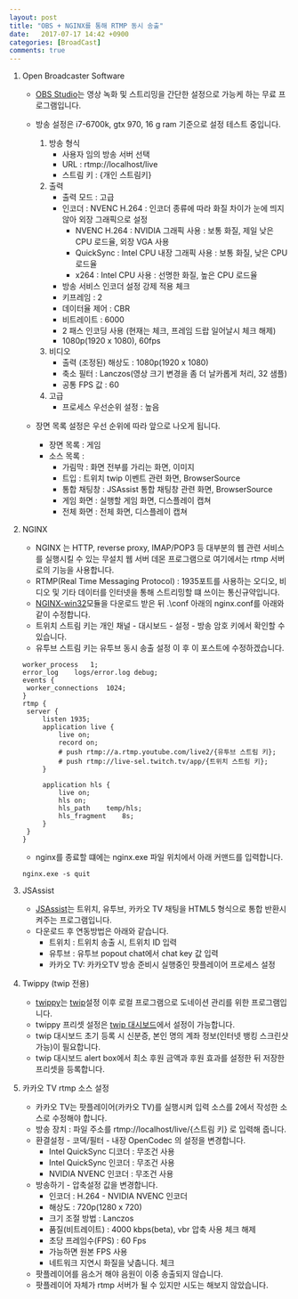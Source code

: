 ```yaml
---
layout: post
title: "OBS + NGINX를 통해 RTMP 동시 송출"
date:	2017-07-17 14:42 +0900
categories: [BroadCast]
comments: true
---
```


1. Open Broadcaster Software

   * [OBS Studio](https://obsproject.com/)는 영상 녹화 및 스트리밍을 간단한 설정으로 가능케 하는 무료 프로그램입니다.
   * 방송 설정은 i7-6700k, gtx 970, 16 g ram 기준으로 설정 테스트 중입니다.
     1. 방송 형식	
        * 사용자 임의 방송 서버 선택
        * URL : rtmp://localhost/live
        * 스트림 키 : {개인 스트림키}
     2. 출력
        * 출력 모드 : 고급
        * 인코더 : NVENC H.264 : 인코더 종류에 따라 화질 차이가 눈에 띄지 않아 외장 그래픽으로 설정
          * NVENC H.264 : NVIDIA 그래픽 사용 : 보통 화질, 제일 낮은 CPU 로드율, 외장 VGA 사용
          * QuickSync : Intel CPU 내장 그래픽 사용 : 보통 화질, 낮은 CPU 로드율
          * x264 : Intel CPU 사용 : 선명한 화질, 높은 CPU 로드율
        * 방송 서비스 인코더 설정 강제 적용 체크
        * 키프레임 : 2
        * 데이터율 제어 : CBR
        * 비트레이트 : 6000
        * 2 패스 인코딩 사용 (현재는 체크, 프레임 드랍 일어날시 체크 해제)
        * 1080p(1920 x 1080), 60fps
     3. 비디오
        * 출력 (조정된) 해상도 : 1080p(1920 x 1080)
        * 축소 필터 : Lanczos(영상 크기 변경을 좀 더 날카롭게 처리, 32 샘플)
        * 공통 FPS 값 : 60
     4. 고급
        * 프로세스 우선순위 설정 : 높음


   * 장면 목록 설정은 우선 순위에 따라 앞으로 나오게 됩니다.
     * 장면 목록 : 게임
     * 소스 목록 :
       * 가림막 : 화면 전부를 가리는 화면, 이미지
       * 트입 : 트위치 twip 이벤트 관련 화면, BrowserSource
       * 통합 채팅창 : JSAssist 통합 채팅창 관련 화면, BrowserSource
       * 게임 화면 : 실행할 게임 화면, 디스플레이 캡쳐
       * 전체 화면 : 전체 화면, 디스플레이 캡쳐

2. NGINX

   * NGINX 는 HTTP, reverse proxy, IMAP/POP3 등 대부분의 웹 관련 서비스를 실행시킬 수 있는 무설치 웹 서버 데몬 프로그램으로 여기에서는 rtmp 서버로의 기능을 사용합니다.
   * RTMP(Real Time Messaging Protocol) : 1935포트를 사용하는 오디오, 비디오 및 기타 데이터를 인터넷을 통해 스트리밍할 떄 쓰이는 통신규약입니다.
   * [NGINX-win32](https://github.com/illuspas/nginx-rtmp-win32)모듈을 다운로드 받은 뒤 .\conf 아래의 nginx.conf를 아래와 같이 수정합니다.
   * 트위치 스트림 키는 개인 채널 - 대시보드 - 설정 - 방송 암호 키에서 확인할 수 있습니다.
   * 유투브 스트림 키는 유투브 동시 송출 설정 이 후 이 포스트에 수정하겠습니다.

   ```shell
   worker_process	1;
   error_log	logs/error.log debug;
   events {
   	worker_connections	1024;
   }
   rtmp {
   	server {
   		listen 1935;
   		application live {
   			live on;
   			record on;
   			# push rtmp://a.rtmp.youtube.com/live2/{유투브 스트림 키};
   			# push rtmp://live-sel.twitch.tv/app/{트위치 스트림 키};
   		}
   		
   		application hls {
   			live on;
   			hls on;
   			hls_path	temp/hls;
   			hls_fragment	8s;
   		}
   	}
   }
   ```

   * nginx를 종료할 떄에는 nginx.exe 파일 위치에서 아래 커맨드를 입력합니다.

   ```
   nginx.exe -s quit
   ```

3. JSAssist

   * [JSAssist](http://www.js-almighty.com/)는 트위치, 유투브, 카카오 TV 채팅을 HTML5 형식으로 통합 반환시켜주는 프로그램입니다.
   * 다운로드 후 연동방법은 아래와 같습니다.
     * 트위치 : 트위치 송출 시, 트위치 ID 입력
     * 유투브 : 유투브 popout chat에서 chat key 값 입력
     * 카카오 TV:  카카오TV 방송 준비시 실행중인 팟플레이어 프로세스 설정

4. Twippy (twip 전용)

   * [twippy](https://support.twip.kr/hc/ko/articles/115000506168)는 [twip](http://twip.kr/)설정 이후 로컬 프로그램으로 도네이션 관리를 위한 프로그램입니다.
   * twippy 프리셋 설정은 [twip 대시보드](http://twip.kr/dashboard)에서 설정이 가능합니다.
   * twip 대시보드 초기 등록 시 신분증, 본인 명의 계좌 정보(인터넷 뱅킹 스크린샷 가능)이 필요합니다.
   * twip 대시보드 alert box에서 최소 후원 금액과 후원 효과를 설정한 뒤 저장한 프리셋을 등록합니다.

5. 카카오 TV rtmp 소스 설정

   * 카카오 TV는 팟플레이어(카카오 TV)를 실행시켜 입력 소스를 2에서 작성한 소스로 수정해야 합니다.
   * 방송 장치 : 파일 주소를 rtmp://localhost/live/{스트림 키} 로 입력해 줍니다.
   * 환결설정 - 코덱/필터 - 내장 OpenCodec 의 설정을 변경합니다.
     * Intel QuickSync 디코더 : 무조건 사용
     * Intel QuickSync 인코더 : 무조건 사용
     * NVIDIA NVENC 인코더 : 무조건 사용
   * 방송하기 - 압축설정 값을 변경합니다.
     * 인코더 : H.264 - NVIDIA NVENC 인코더
     * 해상도 : 720p(1280 x 720)
     * 크기 조절 방법 : Lanczos
     * 품질(비트레이트) : 4000 kbps(beta), vbr 압축 사용 체크 해제
     * 초당 프레임수(FPS) : 60 Fps
     * 가능하면 원본 FPS 사용
     * 네트워크 지연시 화질을 낮춥니다. 체크
   * 팟플레이어를 음소거 해야 음원이 이중 송출되지 않습니다.
   * 팟플레이어 자체가 rtmp 서버가 될 수 있지만 시도는 해보지 않았습니다.